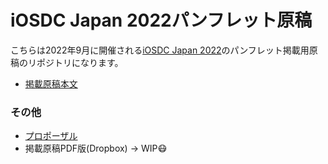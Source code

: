 # iOSDC Japan 2022パンフレット原稿

こちらは2022年9月に開催される[iOSDC Japan 2022](https://fortee.jp/iosdc-japan-2022)のパンフレット掲載用原稿のリポジトリになります。

- [掲載原稿本文](https://github.com/fumiyasac/iosdc2022_pamphlet_manuscript/blob/main/manuscript.md)

### その他

- [プロポーザル](https://fortee.jp/iosdc-japan-2022/proposal/3947fe8c-b132-4b4c-a79c-b5ebfdffd044)
- 掲載原稿PDF版(Dropbox) → WIP😷
